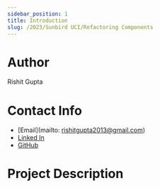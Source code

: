 ```yaml
---
sidebar_position: 1
title: Introduction
slug: /2023/Sunbird UCI/Refactoring Components
---
```



# Author
Rishit Gupta

# Contact Info
- [Email](mailto: rishitgupta2013@gmail.com)
- [Linked In](https://www.linkedin.com/in/rishit-gupta-4b18841b1/)
- [GitHub](https://github.com/Rishit30G)

# Project Description

